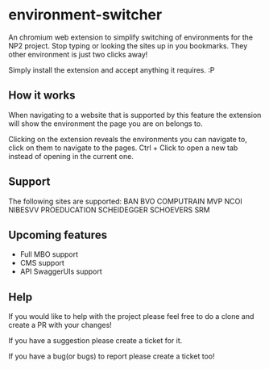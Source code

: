 # environment-switcher
An chromium web extension to simplify switching of environments for the NP2 project. Stop typing or looking the sites up in you bookmarks. They other environment is just two clicks away!

Simply install the extension and accept anything it requires. :P

## How it works

When navigating to a website that is supported by this feature the extension will show the environment the page you are on belongs to.

Clicking on the extension reveals the environments you can navigate to, click on them to navigate to the pages. Ctrl + Click to open a new tab instead of opening in the current one.

## Support

The following sites are supported:
BAN
BVO
COMPUTRAIN
MVP
NCOI
NIBESVV
PROEDUCATION
SCHEIDEGGER
SCHOEVERS
SRM

## Upcoming features

* Full MBO support
* CMS support
* API SwaggerUIs support

## Help
If you would like to help with the project please feel free to do a clone and create a PR with your changes!

If you have a suggestion please create a ticket for it.

If you have a bug(or bugs) to report please create a ticket too!
